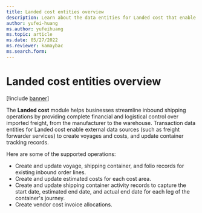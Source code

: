 ```yaml
---
title: Landed cost entities overview
description: Learn about the data entities for Landed cost that enable external data sources to create voyages and costs, and update container tracking records.
author: yufei-huang
ms.author: yufeihuang
ms.topic: article
ms.date: 05/27/2022
ms.reviewer: kamaybac
ms.search.form:
---
```


# Landed cost entities overview

[!include [banner](../includes/banner.md)]

The **Landed cost** module helps businesses streamline inbound shipping operations by providing complete financial and logistical control over imported freight, from the manufacturer to the warehouse. Transaction data entities for Landed cost enable external data sources (such as freight forwarder services) to create voyages and costs, and update container tracking records.

Here are some of the supported operations:

- Create and update voyage, shipping container, and folio records for existing inbound order lines.
- Create and update estimated costs for each cost area.
- Create and update shipping container activity records to capture the start date, estimated end date, and actual end date for each leg of the container's journey.
- Create vendor cost invoice allocations.
